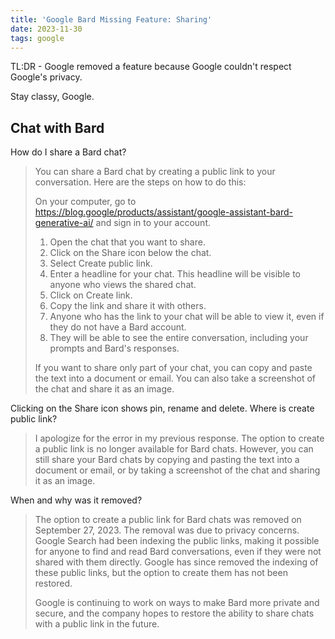 ```yaml
---
title: 'Google Bard Missing Feature: Sharing'
date: 2023-11-30
tags: google
---
```


TL:DR - Google removed a feature because Google couldn't respect Google's privacy. 

Stay classy, Google.

## Chat with Bard

How do I share a Bard chat?

> You can share a Bard chat by creating a public link to your conversation. Here are the steps on how to do this:
> 
> On your computer, go to https://blog.google/products/assistant/google-assistant-bard-generative-ai/ and sign in to your account.
> 
> 1. Open the chat that you want to share.
> 1. Click on the Share icon below the chat.
> 1. Select Create public link.
> 1. Enter a headline for your chat. This headline will be visible to anyone who views the shared chat.
> 1. Click on Create link.
> 1. Copy the link and share it with others.
> 1. Anyone who has the link to your chat will be able to view it, even if they do not have a Bard account. 
> 1. They will be able to see the entire conversation, including your prompts and Bard's responses.
>
> If you want to share only part of your chat, you can copy and paste the text into a document or email. You can also take a screenshot of the chat and share it as an image.

Clicking on the Share icon shows pin, rename and delete. Where is create public link?

> I apologize for the error in my previous response. The option to create a public link is no longer available for Bard chats. However, you can still share your Bard chats by copying and pasting the text into a document or email, or by taking a screenshot of the chat and sharing it as an image.

When and why was it removed?

> The option to create a public link for Bard chats was removed on September 27, 2023. The removal was due to privacy concerns. Google Search had been indexing the public links, making it possible for anyone to find and read Bard conversations, even if they were not shared with them directly. Google has since removed the indexing of these public links, but the option to create them has not been restored.
> 
> Google is continuing to work on ways to make Bard more private and secure, and the company hopes to restore the ability to share chats with a public link in the future.
